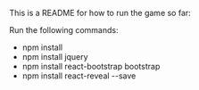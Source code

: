 This is a README for how to run the game so far:

Run the following commands:
- npm install
- npm install jquery
- npm install react-bootstrap bootstrap
- npm install react-reveal --save